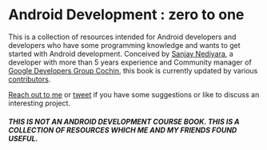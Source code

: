 # Android Development : zero to one

This is a collection of resources intended for Android developers and developers who have some programming knowledge and wants to get started with Android development. Conceived by [Sanjay Nediyara](http://www.sanjaynediyara.com), a developer with more than 5 years experience and Community manager of [Google Developers Group Cochin](https://developers.google.com/groups/chapter/106046004645175854179/), this book is currently updated by various [contributors](http://cod3boy.gitbooks.io/android/content/contributors.html). 

[Reach out to me](/mailto:sanjaynediyara@gmail.com) or [tweet](https://twitter.com/cod3boy) if you have some suggestions or like to discuss an interesting project.

##### THIS IS NOT AN ANDROID DEVELOPMENT COURSE BOOK. THIS IS A COLLECTION OF RESOURCES WHICH ME AND MY FRIENDS FOUND USEFUL.

